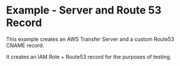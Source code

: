 # Example - Server and Route 53 Record

This example creates an AWS Transfer Server and a custom Route53 CNAME record.

It creates an IAM Role + Route53 record for the purposes of testing.


